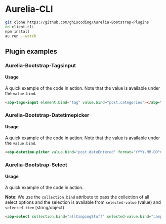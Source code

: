 # Aurelia-CLI
```bash
git clone https://github.com/ghiscoding/Aurelia-Bootstrap-Plugins
cd client-cli
npm install
au run --watch
```


## Plugin examples

### Aurelia-Bootstrap-Tagsinput

#### Usage
A quick example of the code in action. Note that the value is available under the `value.bind`.
```html
<abp-tags-input element.bind="tag" value.bind="post.categories"></abp-tags-input>
```

### Aurelia-Bootstrap-Datetimepicker

#### Usage
A quick example of the code in action. Note that the value is available under the `value.bind`.
```html
<abp-datetime-picker value.bind="post.dateEntered" format="YYYY-MM-DD"></abp-datetime-picker>
```

### Aurelia-Bootstrap-Select

#### Usage
A quick example of the code in action. 

**Note**: We use the `collection.bind` attribute to pass the collection of all select options and the selection is available from `selected-value` (value) and `selected-item` (string/object)

```html
<abp-select collection.bind="allCampingStuff" selected-value.bind="camping" selected-item.bind="campingValue"></abp-select>
```
